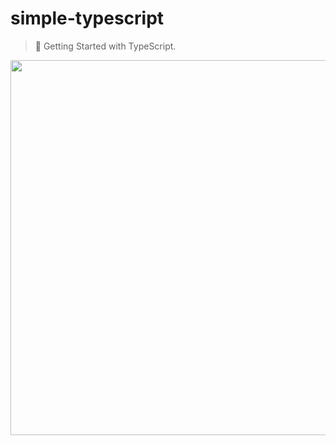 # simple-typescript

> 👻 Getting Started with TypeScript.

<p align="center">
  <img src="https://www.robertcooper.me/static/0cf501bada61bd930003ec6c08be25fa/75740/banner.png" width="600"/>
</p>
